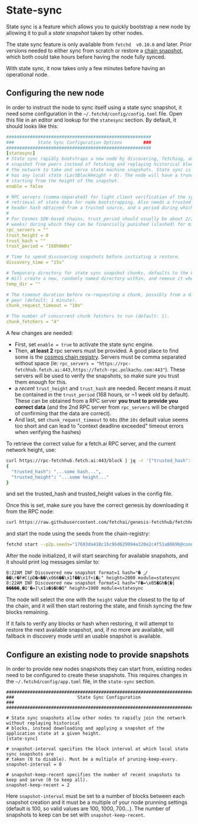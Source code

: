 
# State-sync

State sync is a feature which allows you to quickly bootstrap a new node by allowing it to pull a *state snapshot* taken by other nodes.

The state sync feature is only available from `fetchd  v0.10.6` and later. Prior versions needed to either sync from scratch or restore a [chain snapshot](../snapshots), which both could take hours before having the node fully synced.

With state sync, it now takes only a few minutes before having an operational node.

## Configuring the new node

In order to instruct the node to sync itself using a state sync snapshot, it need some configuration in the `~/.fetchd/config/config.toml` file.
Open this file in an editor and lookup for the `statesync` section. By default, it should looks like this:

```yaml
#######################################################
###         State Sync Configuration Options        ###
#######################################################
[statesync]
# State sync rapidly bootstraps a new node by discovering, fetching, and restoring a state machine
# snapshot from peers instead of fetching and replaying historical blocks. Requires some peers in
# the network to take and serve state machine snapshots. State sync is not attempted if the node
# has any local state (LastBlockHeight > 0). The node will have a truncated block history,
# starting from the height of the snapshot.
enable = false

# RPC servers (comma-separated) for light client verification of the synced state machine and
# retrieval of state data for node bootstrapping. Also needs a trusted height and corresponding
# header hash obtained from a trusted source, and a period during which validators can be trusted.
#
# For Cosmos SDK-based chains, trust_period should usually be about 2/3 of the unbonding time (~2
# weeks) during which they can be financially punished (slashed) for misbehavior.
rpc_servers = ""
trust_height = 0
trust_hash = ""
trust_period = "168h0m0s"

# Time to spend discovering snapshots before initiating a restore.
discovery_time = "15s"

# Temporary directory for state sync snapshot chunks, defaults to the OS tempdir (typically /tmp).
# Will create a new, randomly named directory within, and remove it when done.
temp_dir = ""

# The timeout duration before re-requesting a chunk, possibly from a different
# peer (default: 1 minute).
chunk_request_timeout = "10s"

# The number of concurrent chunk fetchers to run (default: 1).
chunk_fetchers = "4"
```

A few changes are needed:

- First, set `enable = true` to activate the state sync engine.
- Then, **at least 2** rpc servers must be provided. A good place to find some is the [cosmos chain registry](https://github.com/cosmos/chain-registry/blob/master/fetchhub/chain.json#L62). Servers must be comma separated without space (ie: `rpc_servers = "https://rpc-fetchhub.fetch.ai:443,https://fetch-rpc.polkachu.com:443"`). These servers will be used to verify the snapshots, so make sure you trust them enough for this. 
- a *recent* `trust_height` and `trust_hash` are needed. Recent means it must be contained in the `trust_period` (168 hours, or ~1 week old by default). These can be obtained from a RPC server **you trust to provide you correct data** (and the 2nd RPC server from `rpc_servers` will be charged of confirming that the data are correct). 
- And last, set `chunk_request_timeout` to `60s` (the `10s` default value seems too short and can lead to "context deadline exceeded" timeout errors when verifying the hashes)

To retrieve the correct value for a fetch.ai RPC server, and the current network height, use:

```bash
curl https://rpc-fetchhub.fetch.ai:443/block | jq -r '{"trusted_hash": .result.block_id.hash, "trusted_height": .result.block.header.height}'
{
  "trusted_hash": "...some hash...",
  "trusted_height": "...some height..."
}
```

and set the trusted_hash and trusted_height values in the config file.

Once this is set, make sure you have the correct genesis by downloading it from the RPC node:

```bash
curl https://raw.githubusercontent.com/fetchai/genesis-fetchhub/fetchhub-4/fetchhub-4/data/genesis_migrated_5300200.json --output ~/.fetchd/config/genesis.json
```

and start the node using the seeds from the chain-registry:

<!--email_off-->
```bash
fetchd start --p2p.seeds="17693da418c15c95d629994a320e2c4f51a8069b@connect-fetchhub.fetch.ai:36456,a575c681c2861fe945f77cb3aba0357da294f1f2@connect-fetchhub.fetch.ai:36457,d7cda986c9f59ab9e05058a803c3d0300d15d8da@connect-fetchhub.fetch.ai:36458"
```
<!--/email_off-->

After the node initialized, it will start searching for available snapshots, and it should print log messages similar to:

```
8:22AM INF Discovered new snapshot format=1 hash="� ݫ/��\r�F#C(pD�<��\x066��\x1f��\x1f<i�ݝ" height=2000 module=statesync
8:22AM INF Discovered new snapshot format=1 hash="F�=\x05�Gh�{�|�����,�Q'�=]\x1a�$�b�ֿQ" height=1900 module=statesync
```

The node will select the one with the `height` value the closest to the tip of the chain, and it will then start restoring the state, and finish syncing the few blocks remaining. 

If it fails to verify any blocks or hash when restoring, it will attempt to restore the next available snapshot, and, if no more are available, will fallback in discovery mode until an usable snapshot is available.

## Configure an existing node to provide snapshots

In order to provide new nodes snapshots they can start from, existing nodes need to be configured to create these snapshots.
This requires changes in the `~/.fetchd/config/app.toml` file, in the `state-sync` section.

```
###############################################################################
###                        State Sync Configuration                         ###
###############################################################################

# State sync snapshots allow other nodes to rapidly join the network without replaying historical
# blocks, instead downloading and applying a snapshot of the application state at a given height.
[state-sync]

# snapshot-interval specifies the block interval at which local state sync snapshots are
# taken (0 to disable). Must be a multiple of pruning-keep-every.
snapshot-interval = 0

# snapshot-keep-recent specifies the number of recent snapshots to keep and serve (0 to keep all).
snapshot-keep-recent = 2
```

Here `snapshot-interval` must be set to a number of blocks between each snapshot creation and it must be a multiple of your node prunning settings (default is 100, so valid values are 100, 1000, 700...). The number of snapshots to keep can be set with `snapshot-keep-recent`.